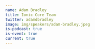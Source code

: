 ```yaml
---
name: Adam Bradley
title: Ionic Core Team
twitter: adamdbradley
image: img/speakers/adam-bradley.jpeg
is-podcast: true
is-event: true
current: true
---
```

